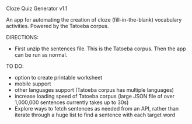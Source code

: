 Cloze Quiz Generator v1.1

An app for automating the creation of cloze (fill-in-the-blank) vocabulary activities.
Powered by the Tatoeba corpus.

DIRECTIONS:
- First unzip the sentences file.  This is the Tatoeba corpus.  Then the app can be run as normal.

TO DO:
- option to create printable worksheet
- mobile support
- other languages support (Tatoeba corpus has multiple languages)
- increase loading speed of Tatoeba corpus (large JSON file of over 1,000,000 sentences currently takes up to 30s)
- Explore ways to fetch sentences as needed from an API, rather than iterate through a huge list to find a sentence with each target word
